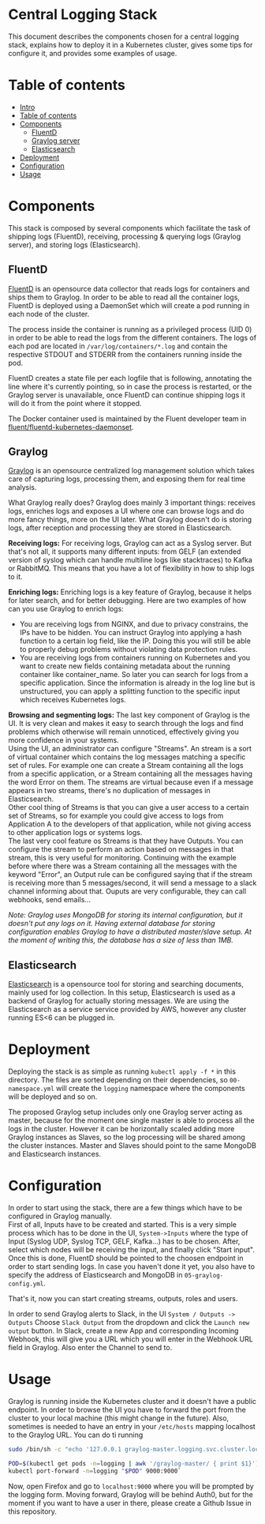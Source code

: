 Central Logging Stack
=========

This document describes the components chosen for a central logging stack,
explains how to deploy it in a Kubernetes cluster, gives some tips for configure it, 
and provides some examples of usage.


Table of contents
=================

<!--ts-->
   * [Intro](#central-logging-stack)
   * [Table of contents](#table-of-contents)
   * [Components](#components)
     * [FluentD](#fluentd)
     * [Graylog server](#graylog-server)
     * [Elasticsearch](#elasticsearch)
   * [Deployment](#deployment)
   * [Configuration](#configuration)
   * [Usage](#usage)
<!--te-->


Components
============

This stack is composed by several components which facilitate the task of shipping logs (FluentD), receiving,
processing & querying logs (Graylog server), and storing logs (Elasticsearch).

FluentD
-------
[FluentD](https://www.fluentd.org/) is an opensource data collector that reads logs for containers and ships them to Graylog. 
In order to be able to read all the container logs, FluentD is deployed using a DaemonSet which will create
a pod running in each node of the cluster. 

The process inside the container is running as a privileged process 
(UID 0) in order to be able to read the logs from the different containers. The logs of each pod are located 
in `/var/log/containers/*.log` and contain the respective STDOUT and STDERR from the containers running inside the 
pod.

FluentD creates a state file per each logfile that is following, annotating the line where it's currently pointing,
so in case the process is restarted, or the Graylog server is unavailable, once FluentD can continue shipping logs
it will do it from the point where it stopped.

The Docker container used is maintained by the Fluent developer team in 
[fluent/fluentd-kubernetes-daemonset](https://github.com/fluent/fluentd-kubernetes-daemonset).


Graylog
--------------

[Graylog](https://www.graylog.org/) is an opensource centralized log management solution which takes care of capturing logs,
processing them, and exposing them for real time analysis.

What Graylog really does? Graylog does mainly 3 important things: receives logs, enriches logs and exposes a UI where
one can browse logs and do more fancy things, more on the UI later. 
What Graylog doesn't do is storing logs, after reception and processing they are stored in Elasticsearch.

**Receiving logs:** For receiving logs, Graylog can act as a Syslog server. But that's not all, it supports many different inputs: from GELF 
(an extended version of syslog which can handle multiline logs like stacktraces) to Kafka or RabbitMQ. This means that
you have a lot of flexibility in how to ship logs to it.

**Enriching logs:** Enriching logs is a key feature of Graylog, because it helps for later search, and for better debugging. Here are two 
examples of how can you use Graylog to enrich logs: 
 - You are receiving logs from NGINX, and due to privacy constrains, the IPs have to be hidden. You can instruct Graylog
   into applying a hash function to a certain log field, like the IP. Doing this you will still be able to properly debug
   problems without violating data protection rules.
 - You are receiving logs from containers running on Kubernetes and you want to create new fields containing metadata about 
   the running container like container_name. So later you can search for logs from a specific application. Since the information is already in 
   the log line but is unstructured, you can apply a splitting function to the specific input which receives Kubernetes logs.

**Browsing and segmenting logs:** The last key component of Graylog is the UI. It is very clean and makes it easy to search through the logs and find problems which
otherwise will remain unnoticed, effectively giving you more confidence in your systems.  
Using the UI, an administrator can configure "Streams". An stream is a sort of virtual container which contains the log messages
matching a specific set of rules. For example one can create a Stream containing all the logs from a specific application, or 
a Stream containing all the messages having the word Error on them. The streams are virtual because even if a message appears in two streams, 
there's no duplication of messages in Elasticsearch.  
Other cool thing of Streams is that you can give a user access to a certain set of Streams, so for example you could give
access to logs from Application A to the developers of that application, while not giving access to other application logs 
or systems logs.  
The last very cool feature os Streams is that they have Outputs. You can configure the stream to perform an action based on 
messages in that stream, this is very useful for monitoring.
Continuing with the example before where there was a Stream containing all the messages with the keyword "Error", an Output
rule can be configured saying that if the stream is receiving more than 5 messages/second, it will send a message to a slack 
channel informing about that. Ouputs are very configurable, they can call webhooks, send emails...

*Note: Graylog uses MongoDB for storing its internal configuration, but it doesn't put any logs on it. Having external
database for storing configuration enables Graylog to have a distributed master/slave setup. At the moment of writing this,
the database has a size of less than 1MB.*


Elasticsearch
-------------

[Elasticsearch](https://www.elastic.co/) is a opensource tool for storing and searching documents, mainly used for log 
collection.
In this setup, Elasticsearch is used as a backend of Graylog for actually storing messages. We are using the Elasticsearch as
a service service provided by AWS, however any cluster running ES<6 can be plugged in.



Deployment
============

Deploying the stack is as simple as running `kubectl apply -f *` in this directory. The files are sorted depending on their dependencies,
so `00-namespace.yml` will create the `logging` namespace where the components will be deployed and so on.
 
The proposed Graylog setup includes only one Graylog server acting as master, because for the moment one single master is
able to process all the logs in the cluster. However it can be horizontally scaled adding more Graylog instances as Slaves,
so the log processing will be shared among the cluster instances. Master and Slaves should point to the same MongoDB and Elasticsearch
instances. 


Configuration
============

In order to start using the stack, there are a few things which have to be configured in Graylog manually.  
First of all, Inputs have to be created and started. This is a very simple process which has to be done in the UI, 
`System->Inputs` where the type of Input (Syslog UDP, Syslog TCP, GELF,
Kafka...) has to be chosen. After, select which nodes will be receiving the input, and finally click "Start input". Once this is done, FluentD should be pointed to the choosen endpoint in order to start sending logs.
In case you haven't done it yet, you also have to specify the address of Elasticsearch and MongoDB in `05-graylog-config.yml`.

That's it, now you can start creating streams, outputs, roles and users.

In order to send Graylog alerts to Slack, in the UI `System / Outputs -> Outputs`  Choose `Slack Output` from the dropdown and click the `Launch new output` button.  In Slack, create a new App and corresponding Incoming Webhook, this will give you a URL which you will enter in the Webhook URL field in Graylog. Also enter the Channel to send to.


Usage
============

Graylog is running inside the Kubernetes cluster and it doesn't have a public endpoint. In order to browse the UI you have to
forward the port from the cluster to your local machine (this might change in the future). Also, sometimes is needed to have
an entry in your `/etc/hosts` mapping localhost to the Graylog URL. You can do ti running
```bash 
sudo /bin/sh -c "echo '127.0.0.1 graylog-master.logging.svc.cluster.local' >> /etc/hosts"

POD=$(kubectl get pods -n=logging | awk '/graylog-master/ { print $1}')
kubectl port-forward -n=logging "$POD" 9000:9000`
```
Now, open Firefox and go to `localhost:9000` where you will be prompted by the logging form.
Moving forward, Graylog will be behind Auth0, but for the moment if you want to have a user in there, please create a Github Issue in this repository.
 


